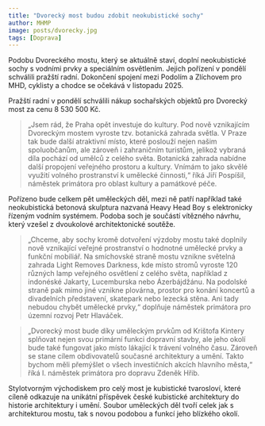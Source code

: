 ```yaml
---
title: "Dvorecký most budou zdobit neokubistické sochy"
author: MHMP
image: posts/dvorecky.jpg
tags: [Doprava]
---
```


Podobu Dvoreckého mostu, který se aktuálně staví, doplní neokubistické sochy s vodními prvky a speciálním osvětlením. Jejich pořízení v pondělí schválili pražští radní. Dokončení spojení mezi Podolím a Zlíchovem pro MHD, cyklisty a chodce se očekává v listopadu 2025.

Pražští radní v pondělí schválili nákup sochařských objektů pro Dvorecký most za cenu 8 530 500 Kč. 
> „Jsem rád, že Praha opět investuje do kultury. Pod nově vznikajícím Dvoreckým mostem vyroste tzv. botanická zahrada světla. V Praze tak bude další atraktivní místo, které poslouží nejen našim spoluobčanům, ale zároveň i zahraničním turistům, jelikož vybraná díla pochází od umělců z celého světa. Botanická zahrada nabídne další propojení veřejného prostoru a kultury. Vnímám to jako skvělé využití volného prostranství k umělecké činnosti,“ říká Jiří Pospíšil, náměstek primátora pro oblast kultury a památkové péče.

Pořízeno bude celkem pět uměleckých děl, mezi ně patří například také neokubistická betonová skulptura nazvaná Heavy Head Boy s elektronicky řízeným vodním systémem. Podoba soch je součástí vítězného návrhu, který vzešel z dvoukolové architektonické soutěže. 

> „Chceme, aby sochy kromě dotvoření výzdoby mostu také doplnily nově vznikající veřejné prostranství o hodnotné umělecké prvky a funkční mobiliář. Na smíchovské straně mostu vznikne světelná zahrada Light Removes Darkness, kde místo stromů vyroste 120 různých lamp veřejného osvětlení z celého světa, například z indonéské Jakarty, Lucemburska nebo Ázerbájdžánu. Na podolské straně pak mimo jiné vznikne plovárna, prostor pro konání koncertů a divadelních představení, skatepark nebo lezecká stěna. Ani tady nebudou chybět umělecké prvky,“ doplňuje náměstek primátora pro územní rozvoj Petr Hlaváček.

> „Dvorecký most bude díky uměleckým prvkům od Krištofa Kintery splňovat nejen svou primární funkci dopravní stavby, ale jeho okolí bude také fungovat jako místo lákající k trávení volného času. Zároveň se stane cílem obdivovatelů současné architektury a umění. Takto bychom měli přemýšlet o všech investičních akcích hlavního města,“ říká I. náměstek primátora pro dopravu Zdeněk Hřib.

Stylotvorným východiskem pro celý most je kubistické tvarosloví, které cíleně odkazuje na unikátní příspěvek české kubistické architektury do historie architektury i umění. Soubor uměleckých děl tvoří celek jak s architekturou mostu, tak s novou podobou a funkcí jeho blízkého okolí.

